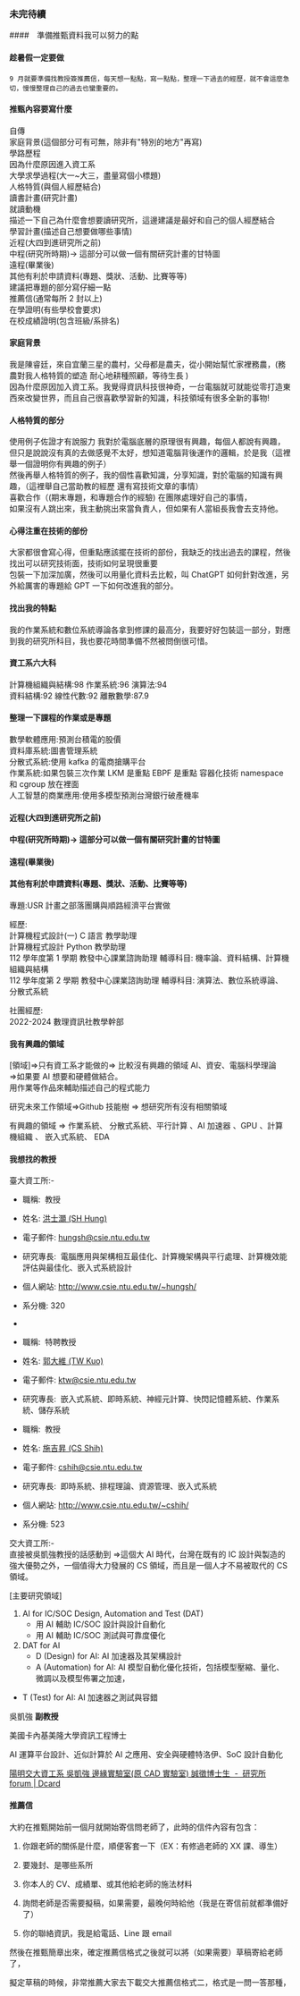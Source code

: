 ### 未完待續

####　準備推甄資料我可以努力的點

#### 趁暑假一定要做

    9 月就要準備找教授簽推薦信，每天想一點點，寫一點點，整理一下過去的經歷，就不會這麼急切，慢慢整理自己的過去也蠻重要的。

#### 推甄內容要寫什麼

自傳<br>
家庭背景(這個部分可有可無，除非有"特別的地方"再寫)<br>
學路歷程<br>
因為什麼原因進入資工系<br>
大學求學過程(大一~大三，盡量寫個小標題)<br>
人格特質(與個人經歷結合)<br>
讀書計畫(研究計畫)<br>
就讀動機<br>
描述一下自己為什麼會想要讀研究所，這邊建議是最好和自己的個人經歷結合<br>
學習計畫(描述自己想要做哪些事情)<br>
近程(大四到進研究所之前)<br>
中程(研究所時期)→ 這部分可以做一個有關研究計畫的甘特圖<br>
遠程(畢業後)<br>
其他有利於申請資料(專題、獎狀、活動、比賽等等)<br>
建議把專題的部分寫仔細一點<br>
推薦信(通常每所 2 封以上)<br>
在學證明(有些學校會要求)<br>
在校成績證明(包含班級/系排名) <br>

#### 家庭背景

我是陳睿廷，來自宜蘭三星的農村，父母都是農夫，從小開始幫忙家裡務農，(務農對我人格特質的塑造 耐心地耕種照顧，等待生長 )<br>
因為什麼原因加入資工系。我覺得資訊科技很神奇，一台電腦就可就能從零打造東西來改變世界，而且自己很喜歡學習新的知識，科技領域有很多全新的事物!

#### 人格特質的部分

使用例子佐證才有說服力
我對於電腦底層的原理很有興趣，每個人都說有興趣，但只是說說沒有真的去做感覺不太好，想知道電腦背後運作的邏輯，於是我（這裡舉一個證明你有興趣的例子）<br>
然後再舉人格特質的例子，我的個性喜歡知識，分享知識，對於電腦的知識有興趣，（這裡舉自己當助教的經歷 還有寫技術文章的事情）<br>
喜歡合作（(期末專題，和專題合作的經驗) 在團隊處理好自己的事情，<br>
如果沒有人跳出來，我主動挑出來當負責人，但如果有人當組長我會去支持他。<br>

#### 心得注重在技術的部份

大家都很會寫心得，但重點應該擺在技術的部份，我缺乏的找出過去的課程，然後找出可以研究技術面，技術如何呈現很重要<br>
包裝一下加深加廣，然後可以用量化資料去比較，叫 ChatGPT 如何針對改進，另外給厲害的專題給 GPT 一下如何改進我的部分。<br>

#### 找出我的特點

我的作業系統和數位系統導論各拿到修課的最高分，我要好好包裝這一部分，對應到我的研究所科目，我也要花時間準備不然被問倒很可惜。

#### 資工系六大科

計算機組織與結構:98 作業系統:96 演算法:94 <br>
資料結構:92 線性代數:92 離散數學:87.9

#### 整理一下課程的作業或是專題

數學軟體應用:預測台積電的股價<br>
資料庫系統:圖書管理系統<br>
分散式系統:使用 kafka 的電商搶購平台<br>
作業系統:如果包裝三次作業 LKM 是重點 EBPF 是重點 容器化技術 namespace 和 cgroup 放在裡面 <br>
人工智慧的商業應用:使用多模型預測台灣銀行破產機率<br>

#### 近程(大四到進研究所之前)

#### 中程(研究所時期)→ 這部分可以做一個有關研究計畫的甘特圖

#### 遠程(畢業後)

#### 其他有利於申請資料(專題、獎狀、活動、比賽等等)

專題:USR 計畫之部落團購與順路經濟平台實做<br>

經歷:<br>
計算機程式設計(一) C 語言 教學助理<br>
計算機程式設計 Python 教學助理 <br>
112 學年度第 1 學期 教發中心課業諮詢助理 輔導科目: 機率論、資料結構、計算機組織與結構 <br>
112 學年度第 2 學期 教發中心課業諮詢助理 輔導科目: 演算法、數位系統導論、分散式系統<br>

社團經歷:<br>
2022-2024 數理資訊社教學幹部<br>

#### 我有興趣的領域

[領域]=>只有資工系才能做的=> 比較沒有興趣的領域 AI、資安、電腦科學理論<br>
=>如果要 AI 想要和硬體做結合。<br>
用作業等作品來輔助描述自己的程式能力<br>

研究未來工作領域=>Github 技能樹 ⇒ 想研究所有沒有相關領域<br>

有興趣的領域 ⇒ 作業系統、 分散式系統、平行計算 、AI 加速器 、GPU 、計算機組織 、 嵌入式系統、 EDA<br>

#### 我想找的教授

臺大資工所:-

- 職稱:  教授
- 姓名: [洪士灝 (SH Hung)](https://www.csie.ntu.edu.tw/zh_tw/member/Faculty/%E6%B4%AA%E5%A3%AB%E7%81%9D-SH-Hung-9582773)
- 電子郵件: [hungsh@csie.ntu.edu.tw](mailto:hungsh@csie.ntu.edu.tw)
- 研究專長:  電腦應用與架構相互最佳化、計算機架構與平行處理、計算機效能評估與最佳化、嵌入式系統設計
- 個人網站: http://www.csie.ntu.edu.tw/~hungsh/
- 系分機: 320
-
- 職稱:  特聘教授
- 姓名: [郭大維 (TW Kuo)](https://www.csie.ntu.edu.tw/zh_tw/member/Faculty/%E9%83%AD%E5%A4%A7%E7%B6%AD-TW-Kuo-33626263)
- 電子郵件: [ktw@csie.ntu.edu.tw](mailto:ktw@csie.ntu.edu.tw)
- 研究專長:  嵌入式系統、即時系統、神經元計算、快閃記憶體系統、作業系統、儲存系統

- 職稱:  教授
- 姓名: [施吉昇 (CS Shih)](https://www.csie.ntu.edu.tw/zh_tw/member/Faculty/%E6%96%BD%E5%90%89%E6%98%87-CS-Shih-70044877)
- 電子郵件: [cshih@csie.ntu.edu.tw](mailto:cshih@csie.ntu.edu.tw)
- 研究專長:  即時系統、排程理論、資源管理、嵌入式系統
- 個人網站: http://www.csie.ntu.edu.tw/~cshih/
- 系分機: 523

交大資工所:-<br>
直接被吳凱強教授的話感動到
=>這個大 AI 時代，台灣在既有的 IC 設計與製造的強大優勢之外，一個值得大力發展的 CS 領域，而且是一個人才不易被取代的 CS 領域。<br>

[主要研究領域]

1. AI for IC/SOC Design, Automation and Test (DAT)
   - 用 AI 輔助 IC/SOC 設計與設計自動化
   - 用 AI 輔助 IC/SOC 測試與可靠度優化
2. DAT for AI
   - D (Design) for AI: AI 加速器及其架構設計
   - A (Automation) for AI: AI 模型自動化優化技術，包括模型壓縮、量化、微調以及模型佈署之加速，

- T (Test) for AI: AI 加速器之測試與容錯

吳凱強 **副教授**

美國卡內基美隆大學資訊工程博士

AI 運算平台設計、近似計算於 AI 之應用、安全與硬體特洛伊、SoC 設計自動化

[陽明交大資工系 吳凱強 邊緣實驗室(原 CAD 實驗室) 誠徵博士生  -  研究所 forum | Dcard](https://www.dcard.tw/f/graduate_school/p/255156522)

#### 推薦信

大約在推甄開始前一個月就開始寄信問老師了，此時的信件內容有包含：

1. 你跟老師的關係是什麼，順便客套一下（EX：有修過老師的 XX 課、導生）

2. 要幾封、是哪些系所

3. 你本人的 CV、成績單、或其他給老師的施法材料

4. 詢問老師是否需要擬稿，如果需要，最晚何時給他（我是在寄信前就都準備好了）

5. 你的聯絡資訊，我是給電話、Line 跟 email

然後在推甄簡章出來，確定推薦信格式之後就可以將（如果需要）草稿寄給老師了，

擬定草稿的時候，非常推薦大家去下載交大推薦信格式二，格式是一問一答那種，
